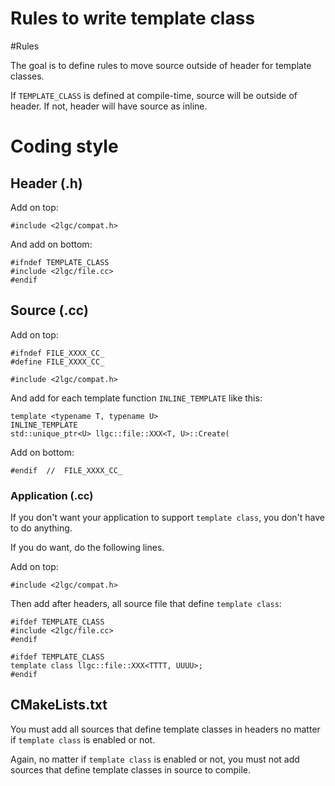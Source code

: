 # Rules to write template class

#Rules

The goal is to define rules to move source outside of header for template classes.

If `TEMPLATE_CLASS` is defined at compile-time, source will be outside of header. If not, header will have source as inline.

# Coding style

## Header (.h)

Add on top:
```
#include <2lgc/compat.h>
```

And add on bottom:
```
#ifndef TEMPLATE_CLASS
#include <2lgc/file.cc>
#endif
```

## Source (.cc)

Add on top:
```
#ifndef FILE_XXXX_CC_
#define FILE_XXXX_CC_

#include <2lgc/compat.h>
```

And add for each template function `INLINE_TEMPLATE` like this:
```
template <typename T, typename U>
INLINE_TEMPLATE
std::unique_ptr<U> llgc::file::XXX<T, U>::Create(
```

Add on bottom:
```
#endif  //  FILE_XXXX_CC_
```

### Application (.cc)

If you don't want your application to support `template class`, you don't have to do anything.

If you do want, do the following lines.

Add on top:
```
#include <2lgc/compat.h>
```

Then add after headers, all source file that define `template class`:
```
#ifdef TEMPLATE_CLASS
#include <2lgc/file.cc>
#endif
```

```
#ifdef TEMPLATE_CLASS
template class llgc::file::XXX<TTTT, UUUU>;
#endif
```

## CMakeLists.txt

You must add all sources that define template classes in headers no matter if `template class` is enabled or not.

Again, no matter if `template class` is enabled or not, you must not add sources that define template classes in source to compile.
